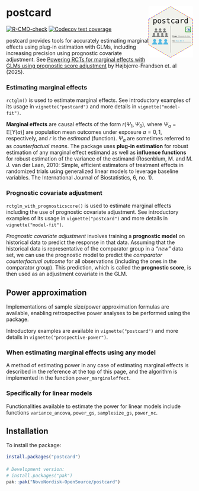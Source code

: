 
<!-- README.md is generated from README.Rmd. Please edit that file -->

# postcard <a href="https://novonordisk-opensource.github.io/postcard/"><img src="man/figures/logo.png" align="right" height="139" /></a>

<!-- badges: start -->

[![R-CMD-check](https://github.com/NovoNordisk-OpenSource/postcard/actions/workflows/R-CMD-check.yaml/badge.svg)](https://github.com/NovoNordisk-OpenSource/postcard/actions/workflows/R-CMD-check.yaml)
[![Codecov test
coverage](https://codecov.io/gh/NovoNordisk-OpenSource/postcard/graph/badge.svg)](https://app.codecov.io/gh/NovoNordisk-OpenSource/postcard)
<!-- badges: end -->

postcard provides tools for accurately estimating marginal effects using
plug-in estimation with GLMs, including increasing precision using
prognostic covariate adjustment. See [Powering RCTs for marginal effects
with GLMs using prognostic score
adjustment](https://arxiv.org/abs/2503.22284) by Højbjerre-Frandsen et.
al (2025).

### Estimating marginal effects

`rctglm()` is used to estimate marginal effects. See introductory
examples of its usage in `vignette("postcard")` and more details in
`vignette("model-fit")`.

**Marginal effects** are causal effects of the form
$`r(\Psi_1, \Psi_0)`$, where $`\Psi_a=\mathbb{E}[Y(a)]`$ are population
mean outcomes under exposure $`a=0, 1`$, respectively, and $`r`$ is the
*estimand* (function). $`\Psi_a`$ are sometimes referred to as
*counterfactual means*. The package uses **plug-in estimation** for
robust estimation of any marginal effect estimand as well as **influence
functions** for robust estimation of the variance of the estimand
(Rosenblum, M. and M. J. van der Laan, 2010: Simple, efficient
estimators of treatment effects in randomized trials using generalized
linear models to leverage baseline variables. The International Journal
of Biostatistics, 6, no. 1).

### Prognostic covariate adjustment

`rctglm_with_prognosticscore()` is used to estimate marginal effects
including the use of prognostic covariate adjustment. See introductory
examples of its usage in `vignette("postcard")` and more details in
`vignette("model-fit")`.

*Prognostic covariate adjustment* involves training a **prognostic
model** on historical data to predict the response in that data.
Assuming that the historical data is representative of the comparator
group in a *“new”* data set, we can use the prognostic model to predict
the *comparator counterfactual outcome* for all observations (including
the ones in the comparator group). This prediction, which is called the
**prognostic score**, is then used as an adjustment covariate in the
GLM.

## Power approximation

Implementations of sample size/power approximation formulas are
available, enabling retrospective power analyses to be performed using
the package.

Introductory examples are available in `vignette("postcard")` and more
details in `vignette("prospective-power")`.

### When estimating marginal effects using any model

A method of estimating power in any case of estimating marginal effects
is described in the reference at the top of this page, and the algorithm
is implemented in the function `power_marginaleffect`.

### Specifically for linear models

Functionalities available to estimate the power for linear models
include functions `variance_ancova`, `power_gs`, `samplesize_gs`,
`power_nc`.

## Installation

To install the package:

``` r
install.packages("postcard")

# Development version:
# install.packages("pak")
pak::pak("NovoNordisk-OpenSource/postcard")
```
